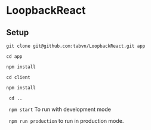# LoopbackReact
## Setup
``` git clone git@github.com:tabvn/LoopbackReact.git app ```

``` cd app ```

``` npm install ```

``` cd client ```

``` npm install ```

``` cd ..```

``` npm start``` To run with development mode

``` npm run production``` to run in production mode.

